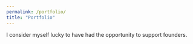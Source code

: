 ```yaml
---
permalink: /portfolio/
title: "Portfolio"
---
```


I consider myself lucky to have had the opportunity to support founders.

